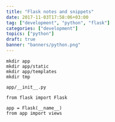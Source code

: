 ```yaml
---
title: "Flask notes and snippets"
date: 2017-11-03T17:58:06+03:00
tag: ["development", "python", "flask"]
categories: ["development"]
topics: ["python"]
draft: true
banner: "banners/python.png"
---
```


```
mkdir app
mkdir app/static
mkdir app/templates
mkdir tmp
```

`app/__init__.py`

```
from flask import Flask

app = Flask(__name__)
from app import views
```
